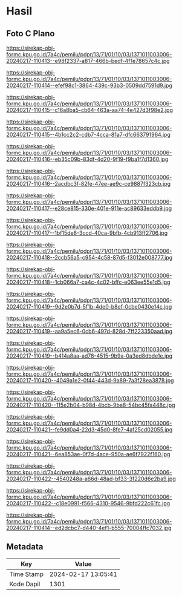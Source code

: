 # Hasil

## Foto C Plano

https://sirekap-obj-formc.kpu.go.id/7a4c/pemilu/pdpr/13/71/01/10/03/1371011003006-20240217-110413--e98f2337-a817-466b-bedf-4f1e78657c4c.jpg

https://sirekap-obj-formc.kpu.go.id/7a4c/pemilu/pdpr/13/71/01/10/03/1371011003006-20240217-110414--efef98c1-3864-439c-93b3-0509dd7591d9.jpg

https://sirekap-obj-formc.kpu.go.id/7a4c/pemilu/pdpr/13/71/01/10/03/1371011003006-20240217-110415--c16a8ba5-cb64-463a-aa74-4e427d3f98e2.jpg

https://sirekap-obj-formc.kpu.go.id/7a4c/pemilu/pdpr/13/71/01/10/03/1371011003006-20240217-110415--4b1cc2c2-cdb7-4cca-81a7-dfc663791964.jpg

https://sirekap-obj-formc.kpu.go.id/7a4c/pemilu/pdpr/13/71/01/10/03/1371011003006-20240217-110416--eb35c09b-83df-4d20-9f19-f9ba1f7d1360.jpg

https://sirekap-obj-formc.kpu.go.id/7a4c/pemilu/pdpr/13/71/01/10/03/1371011003006-20240217-110416--2acdbc3f-82fe-47ee-ae9c-ce9887f323cb.jpg

https://sirekap-obj-formc.kpu.go.id/7a4c/pemilu/pdpr/13/71/01/10/03/1371011003006-20240217-110417--e28ce815-330e-401e-911e-ac89633eddb9.jpg

https://sirekap-obj-formc.kpu.go.id/7a4c/pemilu/pdpr/13/71/01/10/03/1371011003006-20240217-110417--1bf15de8-3ccd-40ca-9bfb-4cb913ff2706.jpg

https://sirekap-obj-formc.kpu.go.id/7a4c/pemilu/pdpr/13/71/01/10/03/1371011003006-20240217-110418--2ccb56a5-c954-4c58-87d5-f3012e008777.jpg

https://sirekap-obj-formc.kpu.go.id/7a4c/pemilu/pdpr/13/71/01/10/03/1371011003006-20240217-110418--1cb066a7-ca4c-4c02-bffc-e063ee55e1d5.jpg

https://sirekap-obj-formc.kpu.go.id/7a4c/pemilu/pdpr/13/71/01/10/03/1371011003006-20240217-110419--9d2e0b7d-5f1b-4de0-b8ef-0cbe0430e14c.jpg

https://sirekap-obj-formc.kpu.go.id/7a4c/pemilu/pdpr/13/71/01/10/03/1371011003006-20240217-110419--aa9a5ec6-0cb6-497d-828d-7ff223350aad.jpg

https://sirekap-obj-formc.kpu.go.id/7a4c/pemilu/pdpr/13/71/01/10/03/1371011003006-20240217-110419--b414a8aa-ad78-4515-9b9a-0a3ed8dbde1e.jpg

https://sirekap-obj-formc.kpu.go.id/7a4c/pemilu/pdpr/13/71/01/10/03/1371011003006-20240217-110420--4049a1e2-0f44-443d-9a89-7a3f28ea3878.jpg

https://sirekap-obj-formc.kpu.go.id/7a4c/pemilu/pdpr/13/71/01/10/03/1371011003006-20240217-110420--115e2b04-b98d-4bcb-9ba8-54bc45fa448c.jpg

https://sirekap-obj-formc.kpu.go.id/7a4c/pemilu/pdpr/13/71/01/10/03/1371011003006-20240217-110421--fe9dd0a4-22d3-45d0-8fe7-4af25cd02055.jpg

https://sirekap-obj-formc.kpu.go.id/7a4c/pemilu/pdpr/13/71/01/10/03/1371011003006-20240217-110421--6ea853ae-0f7d-4ace-950a-ae6f7922f160.jpg

https://sirekap-obj-formc.kpu.go.id/7a4c/pemilu/pdpr/13/71/01/10/03/1371011003006-20240217-110422--4540248a-a66d-48ad-bf33-3f220d6e2ba9.jpg

https://sirekap-obj-formc.kpu.go.id/7a4c/pemilu/pdpr/13/71/01/10/03/1371011003006-20240217-110422--c18e0991-f566-4310-9546-9bfd222c61fc.jpg

https://sirekap-obj-formc.kpu.go.id/7a4c/pemilu/pdpr/13/71/01/10/03/1371011003006-20240217-110414--ed2dcbc7-d440-4ef1-b555-70004ffc7032.jpg


## Metadata

| Key        | Value               |
| ---------- | ------------------- |
| Time Stamp | 2024-02-17 13:05:41 |
| Kode Dapil | 1301                |



